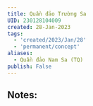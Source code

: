 ```yaml
---
title: Quần đảo Trường Sa
UID: 230128104009
created: 28-Jan-2023
tags:
  - 'created/2023/Jan/28'
  - 'permanent/concept'
aliases:
  - Quần đảo Nam Sa (TQ)
publish: False
---
```

## Notes:




